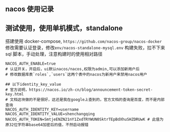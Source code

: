 ## nacos 使用记录

## 测试使用，使用单机模式，standalone

搭建使用 docker-compose, `https://github.com/nacos-group/nacos-docker`
修改需要认证登录，修改`env/nacos-standalone-mysql.env`
构建失败，拉不下来 sql 脚本，手动处理，注意构建时的使用相对路径

```
NACOS_AUTH_ENABLE=true
# 认证开关，开启后，ui默认nacos/nacos,权限为admin,可以添加新用户后
# 修改数据库表`roles`,`users`这两个表中的nacos为新用户来禁用nacos用户

## 以下identity_key_value
# 官方说明，https://nacos.io/zh-cn/blog/announcement-token-secret-key.html
# 文档这块做的不是很好，这还是我在google上查到的，官方文档的查询是百度，而不是内部查询
NACOS_AUTH_IDENTITY_KEY=username
NACOS_AUTH_IDENTITY_VALUE=shenchangqing
NACOS_AUTH_TOKEN=SmtjeENZN21nY1ZxdTRYWUN0SktrTEpBdXhuSHZDRUwK # 此值为原32位字符串base64加密后的值，不然启动报错
```
